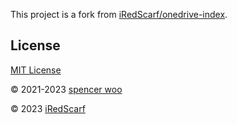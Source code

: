 This project is a fork from [iRedScarf/onedrive-index](https://github.com/iRedScarf/onedrive-index).

## License

[MIT License](LICENSE)

© 2021-2023 [spencer woo](https://spencerwoo.com)

© 2023 [iRedScarf](https://github.com/iRedScarf)
